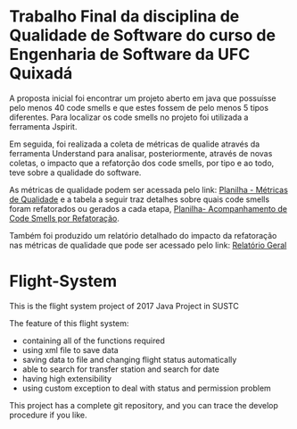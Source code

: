 # Trabalho Final da disciplina de Qualidade de Software do curso de Engenharia de Software da UFC Quixadá

A proposta inicial foi encontrar um projeto aberto em java que possuísse pelo menos 40 code smells e que estes fossem de pelo menos 5 tipos diferentes.
Para localizar os code smells no projeto foi utilizada a ferramenta Jspirit.

Em seguida, foi realizada a coleta de métricas de qualide através da ferramenta Understand para analisar, posteriormente, através de novas coletas, o impacto que a refatorção dos code smells, por tipo e ao todo, teve sobre a qualidade do software.

As métricas de qualidade podem ser acessada pelo link: [Planilha - Métricas de Qualidade](https://docs.google.com/spreadsheets/d/1-aJ1as8LlpIXL8YOXBcI418V53fUXZeb3U4SoJxioVk/edit?usp=sharing) e a tabela a seguir traz detalhes sobre quais code smells foram refatorados ou gerados a cada etapa, [Planilha- Acompanhamento de Code Smells por Refatoração](https://docs.google.com/spreadsheets/d/1pYKPeSrIbQ3KXSNjj1gSZi6O6HElqmqyD0Xoh-7Sujc/edit?usp=sharing).

Também foi produzido um relatório detalhado do impacto da refatoração nas métricas de qualidade que pode ser acessado pelo link: [Relatório Geral](https://docs.google.com/document/d/1ycL29iPPb8idW0zsHCac0QF3sq7UgibgdLJL9jtAgVs/edit?usp=sharing)

# Flight-System

This is the flight system project of 2017 Java Project in SUSTC
<p>The feature of this flight system:
<ul>
		<li>containing all of the functions required</li>
		<li>using xml file to save data</li>
		<li>saving data to file and changing flight status automatically</li>
		<li>able to search for transfer station and search for date</li>
		<li>having high extensibility</li>
		<li>using custom exception to deal with status and permission problem</li>
</ul>

<p>This project has a complete git repository, and you can trace the develop procedure if you like.
